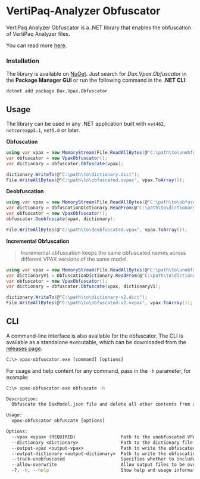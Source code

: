 # VertiPaq-Analyzer Obfuscator

VertiPaq Analyzer Obfuscator is a .NET library that enables the obfuscation of VertiPaq Analyzer files.

You can read more [here](https://www.sqlbi.com/blog/marco/2024/03/15/vpax-obfuscator-a-library-to-obfuscate-vpax-files).

### Installation

The library is available on [NuGet](https://www.nuget.org/packages/Dax.Vpax.Obfuscator). Just search for *Dax.Vpax.Obfuscator* in the **Package Manager GUI** or run the following command in the **.NET CLI**:

```shell
dotnet add package Dax.Vpax.Obfuscator
```

## Usage

The library can be used in any .NET application built with `net462`, `netcoreapp3.1`, `net5.0` or later.

**Obfuscation**

```csharp
using var vpax = new MemoryStream(File.ReadAllBytes(@"C:\path\to\unobfuscated.vpax"));
var obfuscator = new VpaxObfuscator();
var dictionary = obfuscator.Obfuscate(vpax);

dictionary.WriteTo(@"C:\path\to\dictionary.dict");
File.WriteAllBytes(@"C:\path\to\obfuscated.ovpax", vpax.ToArray());
```

**Deobfuscation**

```csharp
using var vpax = new MemoryStream(File.ReadAllBytes(@"C:\path\to\obfuscated.ovpax"));
var dictionary = ObfuscationDictionary.ReadFrom(@"C:\path\to\dictionary.dict");
var obfuscator = new VpaxObfuscator();
obfuscator.Deobfuscate(vpax, dictionary);

File.WriteAllBytes(@"C:\path\to\deobfuscated.vpax", vpax.ToArray());
```

**Incremental Obfuscation**

> Incremental obfuscation keeps the same obfuscated names across different VPAX versions of the same model.

```csharp
using var vpax = new MemoryStream(File.ReadAllBytes(@"C:\path\to\unobfuscated-v2.vpax"));
var dictionaryV1 = ObfuscationDictionary.ReadFrom(@"C:\path\to\dictionary-v1.dict");
var obfuscator = new VpaxObfuscator();
var dictionary = obfuscator.Obfuscate(vpax, dictionaryV1);

dictionary.WriteTo(@"C:\path\to\dictionary-v2.dict");
File.WriteAllBytes(@"C:\path\to\obfuscated-v2.ovpax", vpax.ToArray());
```

## CLI

A command-line interface is also available for the obfuscator. The CLI is available as a standalone executable, which can be downloaded from the [releases page](https://github.com/sql-bi/Vpax-Obfuscator/releases/latest).

```cmd
C:\> vpax-obfuscator.exe [command] [options]
```

For usage and help content for any command, pass in the `-h` parameter, for example:

```cmd
C:\> vpax-obfuscator.exe obfuscate -h

Description:
  Obfuscate the DaxModel.json file and delete all other contents from a VPAX file.

Usage:
  vpax-obfuscator obfuscate [options]

Options:
  --vpax <vpax> (REQUIRED)                 Path to the unobfuscated VPAX file.
  --dictionary <dictionary>                Path to the dictionary file to be used for incremental obfuscation. If not provided, a new dictionary will be created.
  --output-vpax <output-vpax>              Path to write the obfuscated VPAX file. If not provided, the file will be written to the same folder as the '--vpax' file, using the default file extension for obfuscated VPAX files, which is '.ovpax'.
  --output-dictionary <output-dictionary>  Path to write the obfuscation dictionary file. If not provided, the file will be written to the same folder as the '--vpax' file, using the default file extension for obfuscation dictionary files, which is '.dict'.
  --track-unobfuscated                     Specifies whether to include unobfuscated values in the output dictionary.
  --allow-overwrite                        Allow output files to be overwritten. If not provided, the command will fail if an output file already exists.
  -?, -h, --help                           Show help and usage information
```
